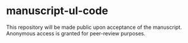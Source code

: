 # manuscript-ul-code

This repository will be made public upon acceptance of the manuscript. Anonymous access is granted for peer-review purposes.
